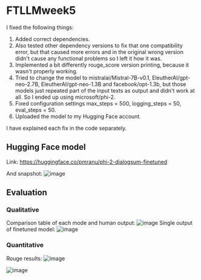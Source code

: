 # FTLLMweek5
I fixed the following things:
1. Added correct dependencies.
2. Also tested other dependency versions to fix that one compatibility error, but that caused more errors and in the original wrong version didn't cause any functional problems so I left it how it was.
3. Implemented a bit differently rouge_score version printing, because it wasn't properly working.
4. Tried to change the model to mistralai/Mistral-7B-v0.1, EleutherAI/gpt-neo-2.7B, EleutherAI/gpt-neo-1.3B and facebook/opt-1.3b, but those models just repeated part of the input texts as output and didn't work at all. So I ended up using microsoft/phi-2.
5. Fixed configuration settings max_steps = 500, logging_steps = 50, eval_steps = 50.
6. Uploaded the model to my Hugging Face account.

I have explained each fix in the code separately.

## Hugging Face model
Link: https://huggingface.co/pmranu/phi-2-dialogsum-finetuned

And snapshot:
![image](https://github.com/user-attachments/assets/48ec5ef4-5ab7-447b-bc3a-674a127d0551)

## Evaluation
### Qualitative
Comparison table of each mode and human output:
![image](https://github.com/user-attachments/assets/4b708419-16e8-4e93-932a-9558e2f927c6)
Single output of finetuned model:
![image](https://github.com/user-attachments/assets/e93874ac-5f52-4527-85b3-64108980700d)

### Quantitative
Rouge results:
![image](https://github.com/user-attachments/assets/19cd909f-af2b-4173-844a-5b61d4fad510)

![image](https://github.com/user-attachments/assets/9736d3dd-631c-4f2d-8cf1-699d09353bf5)
